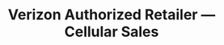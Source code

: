 ---
title: "Verizon Authorized Retailer — Cellular Sales"
url: /memphis/verizon-authorized-retailer-cellular-sales/
shop: Handy
---